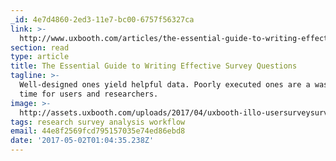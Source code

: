 ```yaml
---
_id: 4e7d4860-2ed3-11e7-bc00-6757f56327ca
link: >-
  http://www.uxbooth.com/articles/the-essential-guide-to-writing-effective-survey-questions/
section: read
type: article
title: The Essential Guide to Writing Effective Survey Questions
tagline: >-
  Well-designed ones yield helpful data. Poorly executed ones are a waste of
  time for users and researchers.
image: >-
  http://assets.uxbooth.com/uploads/2017/04/uxbooth-illo-usersurveysurvey1-1024x1024.png
tags: research survey analysis workflow
email: 44e8f2569fcd795157035e74ed86ebd8
date: '2017-05-02T01:04:35.238Z'
---
```

